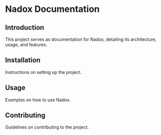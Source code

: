 # Nadox Documentation
## Introduction
This project serves as documentation for Nadox, detailing its architecture, usage, and features.
## Installation
Instructions on setting up the project.
## Usage
Examples on how to use Nadox.
## Contributing
Guidelines on contributing to the project.
